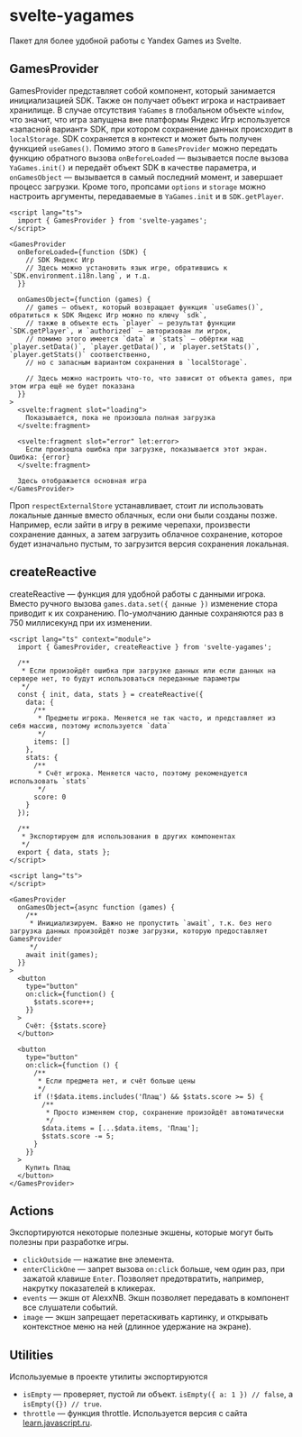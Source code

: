 # svelte-yagames

Пакет для более удобной работы с Yandex Games из Svelte.

## GamesProvider

GamesProvider представляет собой компонент, который занимается инициализацией SDK. Также он получает объект игрока и настраивает хранилище. В случае отсутствия `YaGames` в глобальном объекте `window`, что значит, что игра запущена вне платформы Яндекс Игр используется «запасной вариант» SDK, при котором сохранение данных происходит в `localStorage`. SDK сохраняется в контекст и может быть получен функцией `useGames()`. Помимо этого в `GamesProvider` можно передать функцию обратного вызова `onBeforeLoaded` — вызывается после вызова `YaGames.init()` и передаёт объект SDK в качестве параметра, и `onGamesObject` — вызывается в самый последний момент, и завершает процесс загрузки.
Кроме того, пропсами `options` и `storage` можно настроить аргументы, передаваемые в `YaGames.init` и в `SDK.getPlayer`.

```svelte
<script lang="ts">
  import { GamesProvider } from 'svelte-yagames';
</script>

<GamesProvider
  onBeforeLoaded={function (SDK) {
    // SDK Яндекс Игр
    // Здесь можно установить язык игре, обратившись к `SDK.environment.i18n.lang`, и т.д.
  }}

  onGamesObject={function (games) {
    // games — объект, который возвращает функция `useGames()`, обратиться к SDK Яндекс Игр можно по ключу `sdk`,
    // также в объекте есть `player` — результат функции `SDK.getPlayer`, и `authorized` — авторизован ли игрок,
    // помимо этого имеется `data` и `stats` — обёртки над `player.setData()`, `player.getData()`, и `player.setStats()`, `player.getStats()` соответственно,
    // но с запасным вариантом сохранения в `localStorage`.

    // Здесь можно настроить что-то, что зависит от объекта games, при этом игра ещё не будет показана
  }}
>
  <svelte:fragment slot="loading">
    Показывается, пока не произошла полная загрузка
  </svelte:fragment>

  <svelte:fragment slot="error" let:error>
    Если произошла ошибка при загрузке, показывается этот экран. Ошибка: {error}
  </svelte:fragment>

  Здесь отображается основная игра
</GamesProvider>
```

Проп `respectExternalStore` устанавливает, стоит ли использовать локальные данные вместо облачных, если они были созданы позже. Например, если зайти в игру в режиме черепахи, произвести сохранение данных, а затем загрузить облачное сохранение, которое будет изначально пустым, то загрузится версия сохранения локальная.

## createReactive

createReactive — функция для удобной работы с данными игрока. Вместо ручного вызова `games.data.set({ данные })` изменение стора приводит к их сохранению. По-умолчанию данные сохраняются раз в 750 миллисекунд при их изменении.

```svelte
<script lang="ts" context="module">
  import { GamesProvider, createReactive } from 'svelte-yagames';

  /**
   * Если произойдёт ошибка при загрузке данных или если данных на сервере нет, то будут использоваться переданные параметры
   */
  const { init, data, stats } = createReactive({
    data: {
      /**
       * Предметы игрока. Меняется не так часто, и представляет из себя массив, поэтому используется `data`
       */
      items: []
    },
    stats: {
      /**
       * Счёт игрока. Меняется часто, поэтому рекомендуется использовать `stats`
       */
      score: 0
    }
  });

  /**
   * Экспортируем для использования в других компонентах
   */
  export { data, stats };
</script>

<script lang="ts">
</script>

<GamesProvider
  onGamesObject={async function (games) {
    /**
     * Инициализируем. Важно не пропустить `await`, т.к. без него загрузка данных произойдёт позже загрузки, которую предоставляет GamesProvider
     */
    await init(games);
  }}
>
  <button
    type="button"
    on:click={function() {
      $stats.score++;
    }}
  >
    Счёт: {$stats.score}
  </button>

  <button
    type="button"
    on:click={function () {
      /**
       * Если предмета нет, и счёт больше цены
       */
      if (!$data.items.includes('Плащ') && $stats.score >= 5) {
        /**
         * Просто изменяем стор, сохранение произойдёт автоматически
         */
        $data.items = [...$data.items, 'Плащ'];
        $stats.score -= 5;
      }
    }}
  >
    Купить Плащ
  </button>
</GamesProvider>
```

## Actions

Экспортируются некоторые полезные экшены, которые могут быть полезны при разработке игры.

- `clickOutside` — нажатие вне элемента.
- `enterClickOne` — запрет вызова `on:click` больше, чем один раз, при зажатой клавише `Enter`. Позволяет предотвратить, например, накрутку показателей в кликерах.
- `events` — экшн от AlexxNB. Экшн позволяет передавать в компонент все слушатели событий.
- `image` — экшн запрещает перетаскивать картинку, и открывать контекстное меню на ней (длинное удержание на экране).

## Utilities

Используемые в проекте утилиты экспортируются

- `isEmpty` — проверяет, пустой ли объект. `isEmpty({ a: 1 }) // false`, а `isEmpty({}) // true`.
- `throttle` — функция throttle. Используется версия с сайта [learn.javascript.ru](https://learn.javascript.ru/task/throttle).